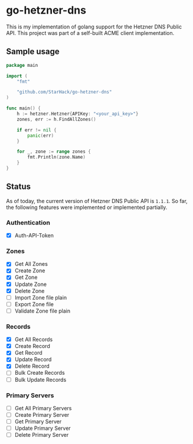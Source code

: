 # go-hetzner-dns

This is my implementation of golang support for the Hetzner DNS Public API. This project was part of a self-built ACME client implementation.

## Sample usage

```go
package main

import (
	"fmt"

	"github.com/StarHack/go-hetzner-dns"
)

func main() {
	h := hetzner.Hetzner{APIKey: "<your_api_key>"}
	zones, err := h.FindAllZones()

	if err != nil {
		panic(err)
	}

	for _, zone := range zones {
		fmt.Println(zone.Name)
	}
}
```

## Status

As of today, the current version of Hetzner DNS Public API is `1.1.1`. So far, the following features were implemented or implemented partially.

### Authentication

- [x] Auth-API-Token

### Zones

- [x] Get All Zones
- [x] Create Zone
- [x] Get Zone
- [x] Update Zone
- [x] Delete Zone
- [ ] Import Zone file plain
- [ ] Export Zone file
- [ ] Validate Zone file plain

### Records

- [x] Get All Records
- [x] Create Record
- [x] Get Record
- [x] Update Record
- [x] Delete Record
- [ ] Bulk Create Records
- [ ] Bulk Update Records

### Primary Servers

- [ ] Get All Primary Servers
- [ ] Create Primary Server
- [ ] Get Primary Server
- [ ] Update Primary Server
- [ ] Delete Primary Server